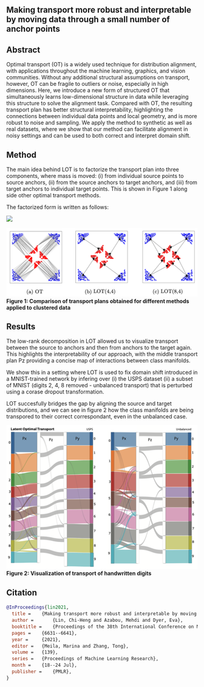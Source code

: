 ## Making transport more robust and interpretable by moving data through a small number of anchor points

## Abstract
Optimal transport (OT) is a widely used technique for distribution alignment, with applications throughout the machine learning, graphics, and vision communities. Without any additional structural assumptions on transport, however, OT can be fragile to outliers or noise, especially in high dimensions. Here, we introduce a new form of structured OT that simultaneously learns low-dimensional structure in data while leveraging this structure to solve the alignment task. Compared with OT, the resulting transport plan has better structural interpretability, highlighting the connections between individual data points and local geometry, and is more robust to noise and sampling. We apply the method to synthetic as well as real datasets, where we show that our method can facilitate alignment in noisy settings and can be used to both correct and interpret domain shift.

## Method
The main idea behind LOT is to factorize the transport plan into three components, where mass is moved: (i) from individual source points to source anchors, (ii) from the source anchors to target anchors, and (iii) from target anchors to individual target points. This is shown in Figure 1 along side other optimal transport methods.

The factorized form is written as follows:

![](https://latex.codecogs.com/svg.latex?\mathbf{P}=\mathbf{P}_{x}%20\operatorname{diag}\left(\mathbf{u}_{z}^{-1}\right)%20\mathbf{P}_{z}%20\operatorname{diag}\left(\mathbf{v}_{z}^{-1}\right)%20\mathbf{P}_{y})

![](imgs/figure1_red.png)
**Figure 1: Comparison of transport plans obtained for different methods applied to clustered data**

## Results
The low-rank decomposition in LOT allowed us to visualize transport between the source to anchors and then from anchors to the target again. This highlights the interpretability of our approach, with the middle transport plan Pz providing a concise map of interactions between class manifolds. 

We show this in a setting where LOT is used to fix domain shift introduced in a MNIST-trained network by infering over (i) the USPS dataset (ii) a subset of MNIST (digits 2, 4, 8 removed - unbalanced transport) that is perturbed using a corase dropout transformation.

LOT succesfully bridges the gap by aligning the source and target distributions, and we can see in figure 2 how the class manifolds are being transpored to their correct correspondant, even in the unbalanced case.

![](imgs/figure2.png)
**Figure 2: Visualization of transport of handwritten digits**

## Citation

```bibtex
@InProceedings{lin2021,
  title = 	 {Making transport more robust and interpretable by moving data through a small number of anchor points},
  author =       {Lin, Chi-Heng and Azabou, Mehdi and Dyer, Eva},
  booktitle = 	 {Proceedings of the 38th International Conference on Machine Learning},
  pages = 	 {6631--6641},
  year = 	 {2021},
  editor = 	 {Meila, Marina and Zhang, Tong},
  volume = 	 {139},
  series = 	 {Proceedings of Machine Learning Research},
  month = 	 {18--24 Jul},
  publisher =    {PMLR},
}
```
